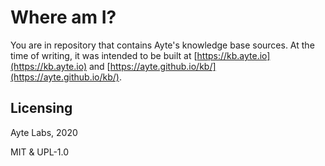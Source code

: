 # Where am I?

You are in repository that contains Ayte's knowledge base sources. At
the time of writing, it was intended to be built at 
[https://kb.ayte.io](https://kb.ayte.io) and 
[https://ayte.github.io/kb/](https://ayte.github.io/kb/).

## Licensing

Ayte Labs, 2020

MIT & UPL-1.0 
